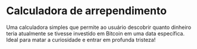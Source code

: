 # Calculadora de arrependimento
Uma calculadora simples que permite ao usuário descobrir quanto dinheiro teria atualmente se tivesse investido em Bitcoin em uma data específica. Ideal para matar a curiosidade e entrar em profunda tristeza!
